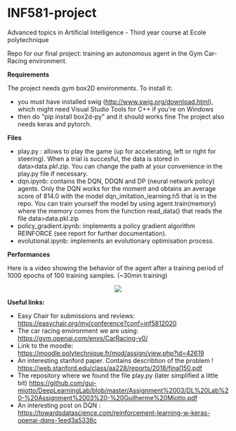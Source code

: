# INF581-project
Advanced topics in Artificial Intelligence - Third year course at Ecole polytechnique

Repo for our final project: training an autonomous agent in the Gym Car-Racing environment. 

**Requirements**

The project needs gym box2D environments. To install it:
- you must have installed swig (http://www.swig.org/download.html), which might need Visual Studio Tools for C++ if you're on Windows
- then do "pip install box2d-py" and it should works fine
The project also needs keras and pytorch.

**Files**

- play.py : allows to play the game (up for accelerating, left or right for steering). When a trial is succesful, the data is stored in data>data.pkl.zip. You can change the path at your convenience in the play.py file if necessary.
- dqn.ipynb: contains the DQN, DDQN and DP (neural network policy) agents. Only the DQN works for the moment and obtains an average score of 814.0 with the model dqn_imitation_learning.h5 that is in the repo.
You can train yourself the model by using agent.train(memory) where the memory comes from the function read_data() that reads the file data>data.pkl.zip
- policy_gradient.ipynb: implements a policy gradient algorithm REINFORCE (see report for further documentation).
- evolutional.ipynb: implements an evolutionary optimisation process.

**Performances**

Here is a video showing the behavior of the agent after a training period of 1000 epochs of 100 training samples. (~30min training)
<div align=center><img src="./resources/car_racing_demo.gif"/></div>

**Useful links:**
- Easy Chair for submissions and reviews: https://easychair.org/my/conference?conf=inf5812020
- The car racing environment we are using: https://gym.openai.com/envs/CarRacing-v0/
- Link to the moodle: https://moodle.polytechnique.fr/mod/assign/view.php?id=42619
- An interesting stanford paper. Contains describtion of the problem ! https://web.stanford.edu/class/aa228/reports/2018/final150.pdf
- The repository where we found the file play.py (later simplified a little bit) https://github.com/gui-miotto/DeepLearningLab/blob/master/Assignment%2003/DL%20Lab%20-%20Assignment%2003%20-%20Guilherme%20Miotto.pdf
- An interesting post on DQN : https://towardsdatascience.com/reinforcement-learning-w-keras-openai-dqns-1eed3a5338c
